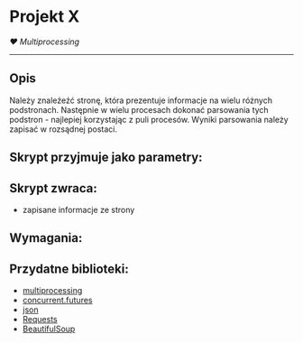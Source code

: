# Projekt X
*❤ Multiprocessing*

---

## Opis

Należy znaleźeźć stronę, która prezentuje informacje na wielu różnych podstronach. Następnie w wielu procesach dokonać parsowania tych podstron - najlepiej korzystając z puli procesów. Wyniki parsowania należy zapisać w rozsądnej postaci.

## Skrypt przyjmuje jako parametry:

## Skrypt zwraca:
- zapisane informacje ze strony

## Wymagania:

## Przydatne biblioteki:
- [multiprocessing](https://docs.python.org/3/library/multiprocessing.html)
- [concurrent.futures](https://docs.python.org/3/library/concurrent.futures.html)
- [json](https://docs.python.org/3/library/json.html)
- [Requests](https://docs.python-requests.org/en/latest/)
- [BeautifulSoup](https://www.crummy.com/software/BeautifulSoup/bs4/doc/)


